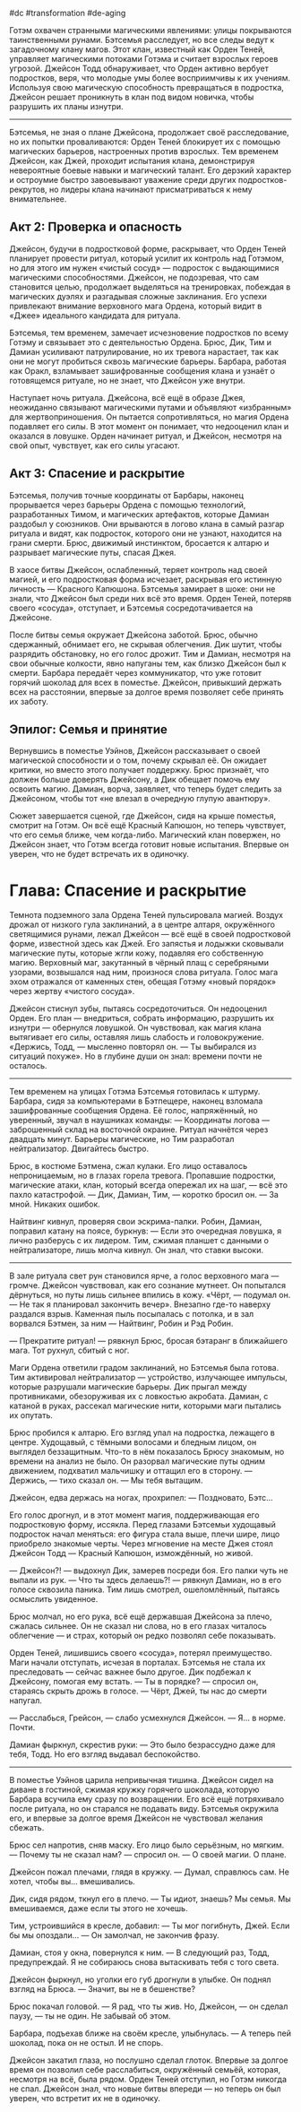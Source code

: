 #dc #transformation #de-aging 

Готэм охвачен странными магическими явлениями: улицы покрываются таинственными рунами. Бэтсемья расследует, но все следы ведут к загадочному клану магов. Этот клан, известный как Орден Теней, управляет магическими потоками Готэма и считает взрослых героев угрозой. Джейсон Тодд обнаруживает, что Орден активно вербует подростков, веря, что молодые умы более восприимчивы к их учениям. Используя свою магическую способность превращаться в подростка, Джейсон решает проникнуть в клан под видом новичка, чтобы разрушить их планы изнутри. 

---
Бэтсемья, не зная о плане Джейсона, продолжает своё расследование, но их попытки проваливаются: Орден Теней блокирует их с помощью магических барьеров, настроенных против взрослых. Тем временем Джейсон, как Джей, проходит испытания клана, демонстрируя невероятные боевые навыки и магический талант. Его дерзкий характер и остроумие быстро завоевывают уважение среди других подростков-рекрутов, но лидеры клана начинают присматриваться к нему внимательнее.

## Акт 2: Проверка и опасность

Джейсон, будучи в подростковой форме, раскрывает, что Орден Теней планирует провести ритуал, который усилит их контроль над Готэмом, но для этого им нужен «чистый сосуд» — подросток с выдающимися магическими способностями. Джейсон, не подозревая, что сам становится целью, продолжает выделяться на тренировках, побеждая в магических дуэлях и разгадывая сложные заклинания. Его успехи привлекают внимание верховного мага Ордена, который видит в «Джее» идеального кандидата для ритуала.

Бэтсемья, тем временем, замечает исчезновение подростков по всему Готэму и связывает это с деятельностью Ордена. Брюс, Дик, Тим и Дамиан усиливают патрулирование, но их тревога нарастает, так как они не могут пробиться сквозь магические барьеры. Барбара, работая как Оракл, взламывает зашифрованные сообщения клана и узнаёт о готовящемся ритуале, но не знает, что Джейсон уже внутри.

Наступает ночь ритуала. Джейсона, всё ещё в образе Джея, неожиданно связывают магическими путами и объявляют «избранным» для жертвоприношения. Он пытается сопротивляться, но магия Ордена подавляет его силы. В этот момент он понимает, что недооценил клан и оказался в ловушке. Орден начинает ритуал, и Джейсон, несмотря на свой опыт, чувствует, как его силы угасают.

## Акт 3: Спасение и раскрытие

Бэтсемья, получив точные координаты от Барбары, наконец прорывается через барьеры Ордена с помощью технологий, разработанных Тимом, и магических артефактов, которые Дамиан раздобыл у союзников. Они врываются в логово клана в самый разгар ритуала и видят, как подросток, которого они не узнают, находится на грани смерти. Брюс, движимый инстинктом, бросается к алтарю и разрывает магические путы, спасая Джея.

В хаосе битвы Джейсон, ослабленный, теряет контроль над своей магией, и его подростковая форма исчезает, раскрывая его истинную личность — Красного Капюшона. Бэтсемья замирает в шоке: они не знали, что Джейсон был среди них всё это время. Орден Теней, потеряв своего «сосуда», отступает, и Бэтсемья сосредотачивается на Джейсоне.

После битвы семья окружает Джейсона заботой. Брюс, обычно сдержанный, обнимает его, не скрывая облегчения. Дик шутит, чтобы разрядить обстановку, но его голос дрожит. Тим и Дамиан, несмотря на свои обычные колкости, явно напуганы тем, как близко Джейсон был к смерти. Барбара передаёт через коммуникатор, что уже готовит горячий шоколад для всех в поместье. Джейсон, привыкший держать всех на расстоянии, впервые за долгое время позволяет себе принять их заботу.

## Эпилог: Семья и принятие

Вернувшись в поместье Уэйнов, Джейсон рассказывает о своей магической способности и о том, почему скрывал её. Он ожидает критики, но вместо этого получает поддержку. Брюс признаёт, что должен больше доверять Джейсону, а Дик обещает помочь ему освоить магию. Дамиан, ворча, заявляет, что теперь будет следить за Джейсоном, чтобы тот «не влезал в очередную глупую авантюру».

Сюжет завершается сценой, где Джейсон, сидя на крыше поместья, смотрит на Готэм. Он всё ещё Красный Капюшон, но теперь чувствует, что его семья ближе, чем когда-либо. Магический клан повержен, но Джейсон знает, что Готэм всегда готовит новые испытания. Впервые он уверен, что не будет встречать их в одиночку.


# Глава: Спасение и раскрытие

Темнота подземного зала Ордена Теней пульсировала магией. Воздух дрожал от низкого гула заклинаний, а в центре алтаря, окружённого светящимися рунами, лежал Джейсон — всё ещё в своей подростковой форме, известной здесь как Джей. Его запястья и лодыжки сковывали магические путы, которые жгли кожу, подавляя его собственную магию. Верховный маг, закутанный в чёрный плащ с серебряными узорами, возвышался над ним, произнося слова ритуала. Голос мага эхом отражался от каменных стен, обещая Готэму «новый порядок» через жертву «чистого сосуда».

Джейсон стиснул зубы, пытаясь сосредоточиться. Он недооценил Орден. Его план — внедриться, собрать информацию, разрушить их изнутри — обернулся ловушкой. Он чувствовал, как магия клана вытягивает его силы, оставляя лишь слабость и головокружение. «Держись, Тодд, — мысленно повторял он. — Ты выбирался из ситуаций похуже». Но в глубине души он знал: времени почти не осталось.

---

Тем временем на улицах Готэма Бэтсемья готовилась к штурму. Барбара, сидя за компьютерами в Бэтпещере, наконец взломала зашифрованные сообщения Ордена. Её голос, напряжённый, но уверенный, звучал в наушниках команды:
— Координаты логова — заброшенный склад на восточной окраине. Ритуал начнётся через двадцать минут. Барьеры магические, но Тим разработал нейтрализатор. Двигайтесь быстро.

Брюс, в костюме Бэтмена, сжал кулаки. Его лицо оставалось непроницаемым, но в глазах горела тревога. Пропавшие подростки, магические атаки, клан, который всегда опережал их на шаг, — всё это пахло катастрофой.
— Дик, Дамиан, Тим, — коротко бросил он. — За мной. Никаких ошибок.

Найтвинг кивнул, проверяя свои эскрима-палки. Робин, Дамиан, поправил катану на поясе, буркнув:
— Если это очередная ловушка, я лично разберусь с их лидером.
Тим, сжимая планшет с данными о нейтрализаторе, лишь молча кивнул. Он знал, что ставки высоки.

---

В зале ритуала свет рун становился ярче, а голос верховного мага — громче. Джейсон чувствовал, как его сознание мутнеет. Он попытался дёрнуться, но путы лишь сильнее впились в кожу. «Чёрт, — подумал он. — Не так я планировал закончить вечер». Внезапно где-то наверху раздался взрыв. Каменная пыль посыпалась с потолка, и в зал ворвался Бэтмен, за ним — Найтвинг, Робин и Рэд Робин.

— Прекратите ритуал! — рявкнул Брюс, бросая бэтаранг в ближайшего мага. Тот рухнул, сбитый с ног.

Маги Ордена ответили градом заклинаний, но Бэтсемья была готова. Тим активировал нейтрализатор — устройство, излучающее импульсы, которые разрушали магические барьеры. Дик прыгал между противниками, обезоруживая их с ловкостью акробата. Дамиан, с катаной в руках, рассекал магические нити, которыми маги пытались их опутать.

Брюс пробился к алтарю. Его взгляд упал на подростка, лежащего в центре. Худощавый, с тёмными волосами и бледным лицом, он выглядел беззащитным. Что-то в нём показалось Брюсу знакомым, но времени на анализ не было. Он разорвал магические путы одним движением, подхватил мальчишку и оттащил его в сторону.
— Держись, — тихо сказал он. — Мы тебя вытащим.

Джейсон, едва держась на ногах, прохрипел:
— Поздновато, Бэтс…

Его голос дрогнул, и в этот момент магия, поддерживающая его подростковую форму, иссякла. Перед глазами Бэтсемьи худощавый подросток начал меняться: его фигура стала выше, плечи шире, лицо приобрело знакомые черты. Через мгновение на месте Джея стоял Джейсон Тодд — Красный Капюшон, измождённый, но живой.

— Джейсон?! — выдохнул Дик, замерев посреди боя. Его палки чуть не выпали из рук.
— Что ты здесь делаешь?! — рявкнул Дамиан, но в его голосе сквозила паника.
Тим лишь смотрел, ошеломлённый, пытаясь осмыслить увиденное.

Брюс молчал, но его рука, всё ещё державшая Джейсона за плечо, сжалась сильнее. Он не сказал ни слова, но в его глазах читалось облегчение — и страх, который он редко позволял себе показывать.

Орден Теней, лишившись своего «сосуда», потерял преимущество. Маги начали отступать, исчезая в порталах. Бэтсемья не стала их преследовать — сейчас важнее было другое. Дик подбежал к Джейсону, помогая ему встать.
— Ты в порядке? — спросил он, стараясь скрыть дрожь в голосе. — Чёрт, Джей, ты нас до смерти напугал.

— Расслабься, Грейсон, — слабо усмехнулся Джейсон. — Я… в норме. Почти.

Дамиан фыркнул, скрестив руки:
— Это было безрассудно даже для тебя, Тодд.
Но его взгляд выдавал беспокойство.

---

В поместье Уэйнов царила непривычная тишина. Джейсон сидел на диване в гостиной, сжимая кружку горячего шоколада, которую Барбара всучила ему сразу по возвращении. Его всё ещё потряхивало после ритуала, но он старался не подавать виду. Бэтсемья окружила его, и впервые за долгое время Джейсон не чувствовал желания сбежать.

Брюс сел напротив, сняв маску. Его лицо было серьёзным, но мягким.
— Почему ты не сказал нам? — спросил он. — О своей магии. О плане.

Джейсон пожал плечами, глядя в кружку.
— Думал, справлюсь сам. Не хотел, чтобы вы… вмешивались.

Дик, сидя рядом, ткнул его в плечо.
— Ты идиот, знаешь? Мы семья. Мы вмешиваемся, даже если ты этого не хочешь.

Тим, устроившийся в кресле, добавил:
— Ты мог погибнуть, Джей. Если бы мы опоздали… — Он замолчал, не закончив фразу.

Дамиан, стоя у окна, повернулся к ним.
— В следующий раз, Тодд, предупреждай. Я не собираюсь снова вытаскивать тебя с того света.

Джейсон фыркнул, но уголки его губ дрогнули в улыбке. Он поднял взгляд на Брюса.
— Значит, вы не в бешенстве?

Брюс покачал головой.
— Я рад, что ты жив. Но, Джейсон, — он сделал паузу, — ты не один. Не забывай об этом.

Барбара, подъехав ближе на своём кресле, улыбнулась.
— А теперь пей шоколад, пока он не остыл. И не спорь.

Джейсон закатил глаза, но послушно сделал глоток. Впервые за долгое время он позволил себе расслабиться, окружённый семьёй, которая, несмотря на всё, была рядом. Орден Теней отступил, но Готэм никогда не спал. Джейсон знал, что новые битвы впереди — но теперь он был уверен, что встретит их не в одиночку.
